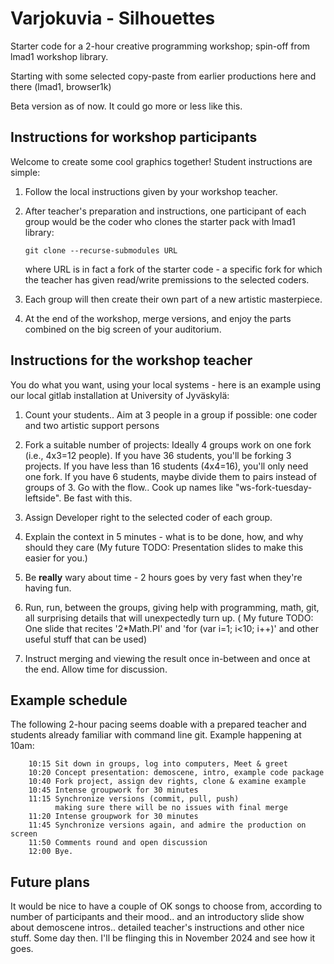 # Varjokuvia - Silhouettes

Starter code for a 2-hour creative programming workshop; spin-off from lmad1 workshop library.

Starting with some selected copy-paste from earlier productions here and there (lmad1, browser1k)

Beta version as of now. It could go more or less like this.

## Instructions for workshop participants

Welcome to create some cool graphics together! Student instructions are simple:

1. Follow the local instructions given by your workshop teacher.

2. After teacher's preparation and instructions, one participant of each group
   would be the coder who clones the starter pack with lmad1 library:

   ```
   git clone --recurse-submodules URL
   ```

   where URL is in fact a fork of the starter code - a specific fork for which
   the teacher has given read/write premissions to the selected coders.
   
3. Each group will then create their own part of a new artistic masterpiece.

4. At the end of the workshop, merge versions, and enjoy the parts combined on
   the big screen of your auditorium.

## Instructions for the workshop teacher

You do what you want, using your local systems - here is an example using our local gitlab installation at University of Jyväskylä:

1. Count your students.. Aim at 3 people in a group if possible: one coder and two artistic support persons

2. Fork a suitable number of projects: Ideally 4 groups work on one fork (i.e., 4x3=12 people). If you have 36 students, you'll be forking 3 projects. If you have less than 16 students (4x4=16), you'll only need one fork. If you have 6 students, maybe divide them to pairs instead of groups of 3. Go with the flow.. Cook up names like "ws-fork-tuesday-leftside". Be fast with this. 

3. Assign Developer right to the selected coder of each group.

4. Explain the context in 5 minutes - what is to be done, how, and why should they care (My future TODO: Presentation slides to make this easier for you.)

5. Be **really** wary about time - 2 hours goes by very fast when they're having fun.

6. Run, run, between the groups, giving help with programming, math, git, all surprising details that will unexpectedly turn up. ( My future TODO: One slide that recites '2*Math.PI' and 'for (var i=1; i<10; i++)' and other useful stuff that can be used)

7. Instruct merging and viewing the result once in-between and once at the end. Allow time for discussion.

## Example schedule

The following 2-hour pacing seems doable with a prepared teacher and students already familiar with command line git. Example happening at 10am:

~~~
    10:15 Sit down in groups, log into computers, Meet & greet
    10:20 Concept presentation: demoscene, intro, example code package
    10:40 Fork project, assign dev rights, clone & examine example
    10:45 Intense groupwork for 30 minutes
    11:15 Synchronize versions (commit, pull, push)
          making sure there will be no issues with final merge
    11:20 Intense groupwork for 30 minutes
    11:45 Synchronize versions again, and admire the production on screen
    11:50 Comments round and open discussion
    12:00 Bye.
~~~



## Future plans

It would be nice to have a couple of OK songs to choose from, according to
number of participants and their mood.. and an introductory slide show about
demoscene intros.. detailed teacher's instructions and other nice stuff.
Some day then. I'll be flinging this in November 2024 and see how it goes.
